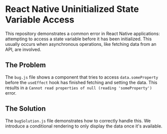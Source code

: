 # React Native Uninitialized State Variable Access

This repository demonstrates a common error in React Native applications: attempting to access a state variable before it has been initialized. This usually occurs when asynchronous operations, like fetching data from an API, are involved.

## The Problem

The `bug.js` file shows a component that tries to access `data.someProperty` before the `useEffect` hook has finished fetching and setting the data.  This results in a `Cannot read properties of null (reading 'someProperty')` error.

## The Solution

The `bugSolution.js` file demonstrates how to correctly handle this. We introduce a conditional rendering to only display the data once it's available.